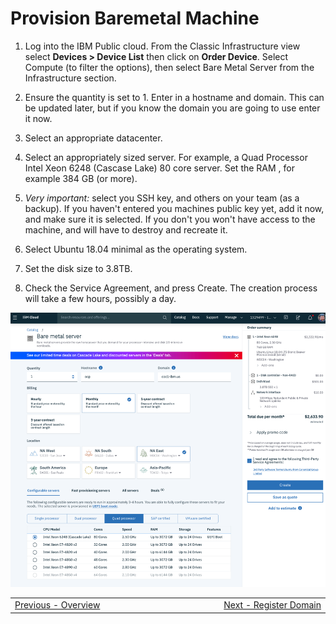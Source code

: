 # Provision Baremetal Machine

1. Log into the IBM Public cloud.  From the Classic Infrastructure view select **Devices > Device List** then click on **Order Device**.  Select Compute (to filter the options), then select Bare Metal Server from the Infrastructure section.

1. Ensure the quantity is set to 1.  Enter in a hostname and domain.  This can be updated later, but if you know the domain you are going to use enter it now.

1. Select an appropriate datacenter.

1. Select an appropriately sized server.  For example, a Quad Processor Intel Xeon 6248 (Cascase Lake) 80 core server.  Set the RAM , for example 384 GB (or more).  

1. *Very important:* select you SSH key, and others on your team (as a backup).  If you haven't entered you machines public key yet, add it now, and make sure it is selected.  If you don't you won't have access to the machine, and will have to destroy and recreate it.

1. Select Ubuntu 18.04 minimal as the operating system.

1. Set the disk size to 3.8TB.

1. Check the Service Agreement, and press Create.  The creation process will take a few hours, possibly a day.

![Provisioning Baremetal](images/1_provision_bm_1.png)



<table align="center">
<tr>
  <td align="left" width="9999"><a href="overview.md">Previous - Overview</a> </td>
  <td align="right" width="9999"><a href="domain.md">Next - Register Domain</a> </td>
</tr>
</table>
